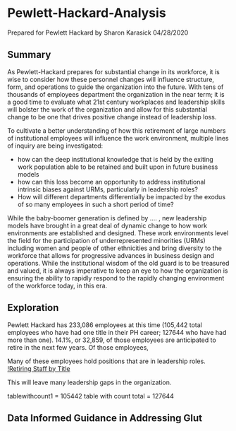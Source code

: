 # Pewlett-Hackard-Analysis
Prepared for Pewlett Hackard
by Sharon Karasick
04/28/2020

## Summary
As Pewlett-Hackard prepares for substantial change in its workforce, it is wise to consider how these personnel changes will influence structure, form, and operations to guide the organization into the future.  With tens of thousands of employees department the organization in the near term; it is a good time to evaluate what 21st century workplaces and leadership skills will bolster the work of the organization and allow for this substantial change to be one that drives positive change instead of leadership loss.  

To cultivate a better understanding of how this retirement of large numbers of institutional employees will influence the work environment, multiple lines of inquiry are being investigated: 
* how can the deep institutional knowledge that is held by the exiting work population able to be retained and built upon in future business models
* how can this loss become an opportunity to address institutional intrinsic biases against URMs, particularly in leadership roles?
* How will different departments differentially be impacted by the exodus of so many employees in such a short period of time?

While the baby-boomer generation is defined by .... , new leadership models have brought in a great deal of dynamic change to how work environments are established and designed.  These work environments level the field for the participation of underrepresented minorities (URMs) including women and people of other ethnicities and bring diversity to the workforce that allows for progressive advances in business design and operations.  While the institutional wisdom of the old guard is to be treasured and valued, it is always imperative to keep an eye to how the organization is ensuring the ability to rapidly respond to the rapidly changing environment of the workforce today, in this era.

## Exploration

Pewlett Hackard has 233,086 employees at this time (105,442 total employees who have had one title in their PH career; 127644 who have had more than one).  14.1%, or 32,859, of those employees are anticipated to retire in the next few years.  Of those employees, 

Many of these employees hold positions that are in leadership roles.
[!Retiring Staff by Title](RetiringStaffCountByTitle.png)

This will leave many leadership gaps in the organization. 


tablewithcount1 = 105442
table with count total = 127644


## Data Informed Guidance in Addressing Glut
